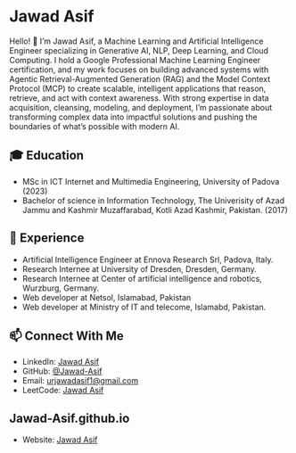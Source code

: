 
# Jawad Asif

Hello! 👋 I’m Jawad Asif, a Machine Learning and Artificial Intelligence Engineer specializing in Generative AI, NLP, Deep Learning, and Cloud Computing. I hold a Google Professional Machine Learning Engineer certification, and my work focuses on building advanced systems with Agentic Retrieval-Augmented Generation (RAG) and the Model Context Protocol (MCP) to create scalable, intelligent applications that reason, retrieve, and act with context awareness. With strong expertise in data acquisition, cleansing, modeling, and deployment, I’m passionate about transforming complex data into impactful solutions and pushing the boundaries of what’s possible with modern AI.
            

## 🎓 Education

- MSc in ICT Internet and Multimedia Engineering, University of Padova (2023)
- Bachelor of science in Information Technology, The Univerisity of Azad Jammu and Kashmir Muzaffarabad, Kotli Azad Kashmir, Pakistan. (2017)

## 💼 Experience

- Artificial Intelligence Engineer at Ennova Research Srl, Padova, Italy.
- Research Internee at University of Dresden, Dresden, Germany.
- Research Internee at Center of artificial intelligence and robotics, Wurzburg, Germany.
- Web developer at Netsol, Islamabad, Pakistan
- Web developer at Ministry of IT and telecome, Islamabd, Pakistan.




## 📫 Connect With Me

- LinkedIn: [Jawad Asif](https://www.linkedin.com/in/jawad-asif-396ba3216/)
- GitHub: [@Jawad-Asif](https://github.com/Jawad-Asif)
- Email: urjawadasif1@gmail.com
- LeetCode: [Jawad Asif](https://leetcode.com/u/Jawad_Asif/)

## Jawad-Asif.github.io

- Website: [Jawad Asif](https://jawad-asif.github.io/)